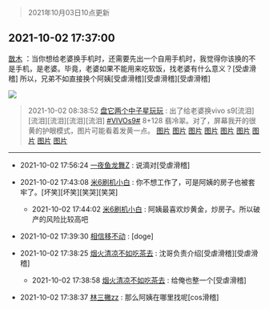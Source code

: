 > 2021年10月03日10点更新
<link rel="stylesheet" href="https://cdn.jsdelivr.net/gh/taotie6/sampleJSON@main/css/photo_show.css">
<meta name="referrer" content="no-referrer" />


 ## 2021-10-02 17:37:00 

 [㪚木](https://www.coolapk.com/feed/30414386?shareKey=YTdlYmM2NTQ2ZWYzNjE1ODJkNjM~) ：当你想给老婆换手机时，还需要先出一个自用手机时，我觉得你该换的不是手机，是老婆。毕竟，老婆如果不能用来吃软饭，找老婆有什么意义？[受虐滑稽]
所以，兄弟不如直接换个阿姨[受虐滑稽][受虐滑稽][受虐滑稽] 

<div class="album">
<img class="img-item" src="http://image.coolapk.com/feed/2021/0719/22/1081091_af8aad1f_6549_5893@218x218.gif" />
</div>

> 2021-10-02 08:38:52 
> [盘它两个中子星玩玩](https://www.coolapk.com/feed/30403356?shareKey=YjJlOTU5ZGZlZTExNjE1ODJkNjM~) : 出了给老婆换vivo s9[流泪][流泪][流泪][流泪][流泪] <a class="feed-link-tag" href="/t/VIVOs9?type=0">#VIVOs9#</a> 8+128 翡冷翠。对了，屏幕我开的很黄的护眼模式，图片可能看着发黄一点。 
[图片](http://image.coolapk.com/feed/2021/1002/08/2845137_75621168_5076_8926@1080x2340.jpeg)
[图片](http://image.coolapk.com/feed/2021/1002/08/2845137_addb7823_5076_8928@1080x2340.jpeg)
[图片](http://image.coolapk.com/feed/2021/1002/08/2845137_c2b4df57_5130_484@810x1080.jpeg)
[图片](http://image.coolapk.com/feed/2021/1002/08/2845137_a346b89c_5076_8931@810x1080.jpeg)
[图片](http://image.coolapk.com/feed/2021/1002/08/2845137_a693a742_5130_4842@1440x1080.jpeg)
[图片](http://image.coolapk.com/feed/2021/1002/08/2845137_367dca85_5076_8944@1440x1080.jpeg)
[图片](http://image.coolapk.com/feed/2021/1002/08/2845137_d1744adc_5130_4844@1440x1080.jpeg)
[图片](http://image.coolapk.com/feed/2021/1002/08/2845137_5d64a7ff_5076_8946@810x1080.jpeg)
[图片](http://image.coolapk.com/feed/2021/1002/08/2845137_177b1f7a_5076_893@810x1080.jpeg)

 ------- 

- 2021-10-02 17:56:24 [一夜鱼龙舞Z](uid=2440130) : 说滴对[受虐滑稽] 

- 2021-10-02 17:43:08 [米6刷机小白](uid=8060337) : 你不想工作了，可是阿姨的房子也被套牢了。[坏笑][坏笑][笑哭][笑哭] 

    - 2021-10-02 17:44:02 [米6刷机小白](uid=8060337) : 阿姨最喜欢炒黄金，炒房子。所以破产的风险比较高吧 

- 2021-10-02 17:39:30 [相信移不动](uid=1979165) : [doge] 

- 2021-10-02 17:38:25 [烟火清凉不如吃茶去](uid=4279524) : 沈哥负责介绍[受虐滑稽][受虐滑稽] 

    - 2021-10-02 17:38:58 [烟火清凉不如吃茶去](uid=4279524) : 给俺也整一个[受虐滑稽] 

- 2021-10-02 17:38:37 [林三撇zz](uid=1357950) : 那么阿姨在哪里找呢[cos滑稽] 

